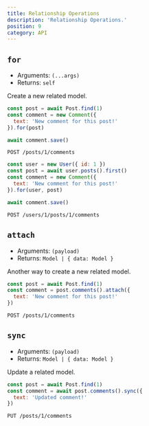 ```yaml
---
title: Relationship Operations
description: 'Relationship Operations.'
position: 9
category: API
---
```


## `for`
- Arguments: `(...args)`
- Returns: `self`

Create a new related model.

<code-group>
  <code-block Label="Simple Query" active>

  ```js
  const post = await Post.find(1)
  const comment = new Comment({
    text: 'New comment for this post!'
  }).for(post)

  await comment.save()
  ```

  </code-block>
  <code-block Label="Simple Request">

  ```http request
  POST /posts/1/comments
  ```

  </code-block>
  <code-block Label="Complex Query">

  ```js
  const user = new User({ id: 1 })
  const post = await user.posts().first()
  const comment = new Comment({
    text: 'New comment for this post!'
  }).for(user, post)

  await comment.save()
  ```

  </code-block>
  <code-block Label="Complex Request">

  ```http request
  POST /users/1/posts/1/comments
  ```

  </code-block>
</code-group>


## `attach`
- Arguments: `(payload)`
- Returns: `Model | { data: Model }`

Another way to create a new related model.

<code-group>
  <code-block Label="Query" active>

  ```js
  const post = await Post.find(1)
  const comment = post.comments().attach({
    text: 'New comment for this post!'
  })
  ```

  </code-block>
  <code-block Label="Request">

  ```http request
  POST /posts/1/comments
  ```

  </code-block>
</code-group>

## `sync`
- Arguments: `(payload)`
- Returns: `Model | { data: Model }`

Update a related model.

<code-group>
  <code-block Label="Query" active>

  ```js
  const post = await Post.find(1)
  const comment = await post.comments().sync({
    text: 'Updated comment!'
  })
  ```

  </code-block>
  <code-block Label="Request">

  ```http request
  PUT /posts/1/comments
  ```

  </code-block>
</code-group>
